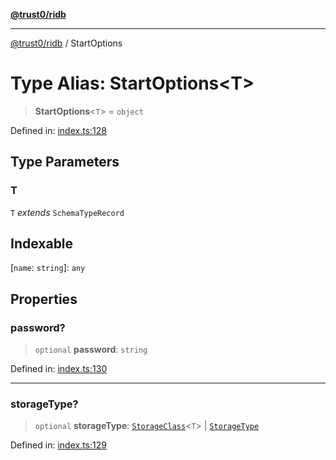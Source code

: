[**@trust0/ridb**](../README.md)

***

[@trust0/ridb](../README.md) / StartOptions

# Type Alias: StartOptions\<T\>

> **StartOptions**\<`T`\> = `object`

Defined in: [index.ts:128](https://github.com/trust0-project/RIDB/blob/0889f61b208d392afc348597eadd8727a108be5a/packages/ridb/src/index.ts#L128)

## Type Parameters

### T

`T` *extends* `SchemaTypeRecord`

## Indexable

\[`name`: `string`\]: `any`

## Properties

### password?

> `optional` **password**: `string`

Defined in: [index.ts:130](https://github.com/trust0-project/RIDB/blob/0889f61b208d392afc348597eadd8727a108be5a/packages/ridb/src/index.ts#L130)

***

### storageType?

> `optional` **storageType**: [`StorageClass`](StorageClass.md)\<`T`\> \| [`StorageType`](../enumerations/StorageType.md)

Defined in: [index.ts:129](https://github.com/trust0-project/RIDB/blob/0889f61b208d392afc348597eadd8727a108be5a/packages/ridb/src/index.ts#L129)
